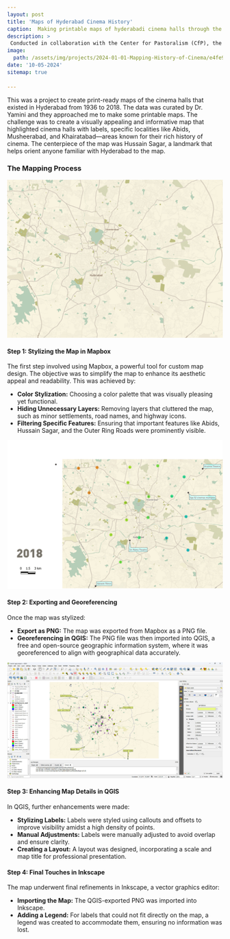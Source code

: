 ```yaml
---
layout: post
title: 'Maps of Hyderabad Cinema History'
caption:  Making printable maps of hyderabadi cinema halls through the decades
description: >
 Conducted in collaboration with the Center for Pastoralism (CfP), the endeavor was part of a larger initiative to analyze the impact of the pandemic on pastoralist livelihoods.
image: 
  path: /assets/img/projects/2024-01-01-Mapping-History-of-Cinema/e4fe9b0bde5cc60671cde313f37e7f27_MD5.jpeg
date: '10-05-2024'
sitemap: true

---
```

This was a project to create print-ready maps of the cinema halls that existed in Hyderabad from 1936 to 2018. The data was curated by Dr. Yamini and they approached me to make some printable maps. The challenge was to create a visually appealing and informative map that highlighted cinema halls with labels, specific localities like Abids, Musheerabad, and Khairatabad—areas known for their rich history of cinema. The centerpiece of the map was Hussain Sagar, a landmark that helps orient anyone familiar with Hyderabad to the map.

### The Mapping Process

![](assets/img/projects/2024-01-01-Mapping-History-of-Cinema/e4fe9b0bde5cc60671cde313f37e7f27_MD5.jpeg)
#### Step 1: Stylizing the Map in Mapbox
The first step involved using Mapbox, a powerful tool for custom map design. The objective was to simplify the map to enhance its aesthetic appeal and readability. This was achieved by:
- **Color Stylization:** Choosing a color palette that was visually pleasing yet functional.
- **Hiding Unnecessary Layers:** Removing layers that cluttered the map, such as minor settlements, road names, and highway icons.
- **Filtering Specific Features:** Ensuring that important features like Abids, Hussain Sagar, and the Outer Ring Roads were prominently visible.

![](assets/img/projects/2024-01-01-Mapping-History-of-Cinema/8e0d88668c4521c62c62f7240aeae4f5_MD5.jpeg)
#### Step 2: Exporting and Georeferencing
Once the map was stylized:
- **Export as PNG:** The map was exported from Mapbox as a PNG file.
- **Georeferencing in QGIS:** The PNG file was then imported into QGIS, a free and open-source geographic information system, where it was georeferenced to align with geographical data accurately.

![](assets/img/projects/2024-01-01-Mapping-History-of-Cinema/dc219fb4923ac748e9cfeaf724e923a4_MD5.jpeg)
#### Step 3: Enhancing Map Details in QGIS
In QGIS, further enhancements were made:
- **Stylizing Labels:** Labels were styled using callouts and offsets to improve visibility amidst a high density of points.
- **Manual Adjustments:** Labels were manually adjusted to avoid overlap and ensure clarity.
- **Creating a Layout:** A layout was designed, incorporating a scale and map title for professional presentation.

#### Step 4: Final Touches in Inkscape
The map underwent final refinements in Inkscape, a vector graphics editor:
- **Importing the Map:** The QGIS-exported PNG was imported into Inkscape.
- **Adding a Legend:** For labels that could not fit directly on the map, a legend was created to accommodate them, ensuring no information was lost.


